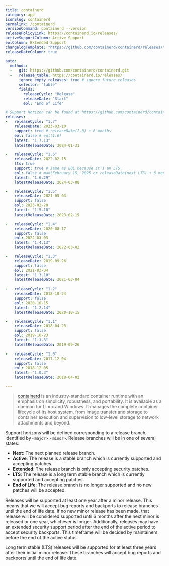 ```yaml
---
title: containerd
category: app
iconSlug: containerd
permalink: /containerd
versionCommand: containerd --version
releasePolicyLink: https://containerd.io/releases/
activeSupportColumn: Active Support
eolColumn: Extended Support
changelogTemplate: "https://github.com/containerd/containerd/releases/tag/v__LATEST__"
releaseDateColumn: true

auto:
  methods:
  -   git: https://github.com/containerd/containerd.git
  -   release_table: https://containerd.io/releases/
      ignore_empty_releases: true # ignore future releases
      selector: "table"
      fields:
        releaseCycle: "Release"
        releaseDate: "Start"
        eol: "End of Life"

# Support Horizon can be found at https://github.com/containerd/containerd/blob/main/RELEASES.md#support-horizon
releases:
-   releaseCycle: "1.7"
    releaseDate: 2023-03-10
    support: true # releaseDate(2.0) + 6 months
    eol: false # eol(1.6)
    latest: "1.7.13"
    latestReleaseDate: 2024-01-31

-   releaseCycle: "1.6"
    releaseDate: 2022-02-15
    lts: true
    support: true # same as EOL because it's an LTS.
    eol: false # max(February 15, 2025 or releaseDate(next LTS) + 6 months
    latest: "1.6.29"
    latestReleaseDate: 2024-03-08

-   releaseCycle: "1.5"
    releaseDate: 2021-05-03
    support: false
    eol: 2023-02-28
    latest: "1.5.18"
    latestReleaseDate: 2023-02-15

-   releaseCycle: "1.4"
    releaseDate: 2020-08-17
    support: false
    eol: 2022-03-03
    latest: "1.4.13"
    latestReleaseDate: 2022-03-02

-   releaseCycle: "1.3"
    releaseDate: 2019-09-26
    support: false
    eol: 2021-03-04
    latest: "1.3.10"
    latestReleaseDate: 2021-03-04

-   releaseCycle: "1.2"
    releaseDate: 2018-10-24
    support: false
    eol: 2020-10-15
    latest: "1.2.14"
    latestReleaseDate: 2020-10-15

-   releaseCycle: "1.1"
    releaseDate: 2018-04-23
    support: false
    eol: 2019-10-23
    latest: "1.1.8"
    latestReleaseDate: 2019-09-26

-   releaseCycle: "1.0"
    releaseDate: 2017-12-04
    support: false
    eol: 2018-12-05
    latest: "1.0.3"
    latestReleaseDate: 2018-04-02

---
```


> [containerd](https://containerd.io/) is an industry-standard container runtime with an emphasis on
> simplicity, robustness, and portability. It is available as a daemon for Linux and Windows.
> It manages the complete container lifecycle of its host system, from image transfer and storage to
> container execution and supervision to low-level storage to network attachments and beyond.

Support horizons will be defined corresponding to a release branch, identified by `<major>.<minor>`.
Release branches will be in one of several states:

- **Next**: The next planned release branch.
- **Active**: The release is a stable branch which is currently supported and accepting patches.
- **Extended**: The release branch is only accepting security patches.
- **LTS**: The release is a long term stable branch which is currently supported and accepting patches.
- **End of Life**: The release branch is no longer supported and no new patches will be accepted.

Releases will be supported at least one year after a minor release. This means that we will accept bug
reports and backports to release branches until the end of life date. If no new minor release has been
made, that release will be considered supported until 6 months after the next minor is released or one year,
whichever is longer. Additionally, releases may have an extended security support period after the end of
the active period to accept security backports. This timeframe will be decided by maintainers before
the end of the active status.

Long term stable (LTS) releases will be supported for at least three years after their initial minor release.
These branches will accept bug reports and backports until the end of life date.
